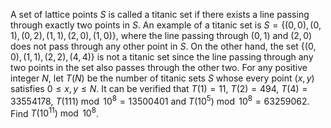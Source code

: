 A set of lattice points $S$ is called a titanic set if there exists a line passing through exactly two points in $S$.
An example of a titanic set is $S = \{(0, 0), (0, 1), (0, 2), (1, 1), (2, 0), (1, 0)\}$, where the line passing through $(0, 1)$ and $(2, 0)$ does not pass through any other point in $S$.
On the other hand, the set $\{(0, 0), (1, 1), (2, 2), (4, 4)\}$ is not a titanic set since the line passing through any two points in the set also passes through the other two.
For any positive integer $N$, let $T(N)$ be the number of titanic sets $S$ whose every point $(x, y)$ satisfies $0 \leq x, y \leq N$.
It can be verified that $T(1) = 11$, $T(2) = 494$, $T(4) = 33554178$, $T(111) \bmod 10^8 = 13500401$ and $T(10^5) \bmod 10^8 = 63259062$.
Find $T(10^{11})\bmod 10^8$.